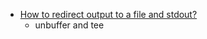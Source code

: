 * [How to redirect output to a file and stdout?](http://stackoverflow.com/questions/418896/how-to-redirect-output-to-a-file-and-stdout)
  * unbuffer and tee



